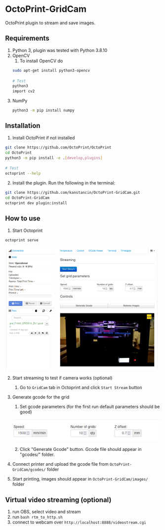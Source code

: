 # OctoPrint-GridCam

OctoPrint plugin to stream and save images.

## Requirements

1. Python 3, plugin was tested with Python 3.8.10
2. OpenCV 
   1. To install OpenCV do
   ```bash
   sudo apt-get install python3-opencv
   
   # Test
   python3
   import cv2
   ```
3. NumPy
   ```bash
   python3 -m pip install numpy
   ```
## Installation

1. Install OctoPrint if not installed
```bash
git clone https://github.com/OctoPrint/OctoPrint
cd OctoPrint
python3 -m pip install -e .[develop,plugins]

# Test
octoprint --help
```
2. Install the plugin. Run the following in the terminal:
```bash
git clone https://github.com/kanstancin/OctoPrint-GridCam.git
cd OctoPrint-GridCam
octoprint dev plugin:install
```

## How to use

1. Start Octoprint
```bash
octoprint serve
```


![plugin_pic](.mdfiles/plugin.png)



2. Start streaming to test if camera works (optional)
   1. Go to ```GridCam``` tab in Octoprint and click ```Start Stream``` button

3. Generate gcode for the grid
   1. Set gcode parameters (for the first run default parameters should be good)

   ![gcode_params](.mdfiles/grid_params.png)

   2. Click "Generate Gcode" button. Gcode file should appear in "gcodes/" folder.

4. Connect printer and upload the gcode file from 
```OctoPrint-GridCam/gcodes/``` folder
5. Start printing, images should appear in ```OctoPrint-GridCam/images/``` folder

## Virtual video streaming (optional) 

1. run OBS, select video and stream
2. run ```bash rtm_to_http.sh```
3. connect to webcam over ```http://localhost:8888/videostream.cgi```
